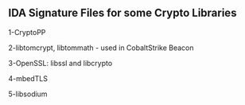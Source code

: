 ## IDA Signature Files for some Crypto Libraries

1-CryptoPP

2-libtomcrypt, libtommath - used in CobaltStrike Beacon

3-OpenSSL: libssl and libcrypto 

4-mbedTLS

5-libsodium
